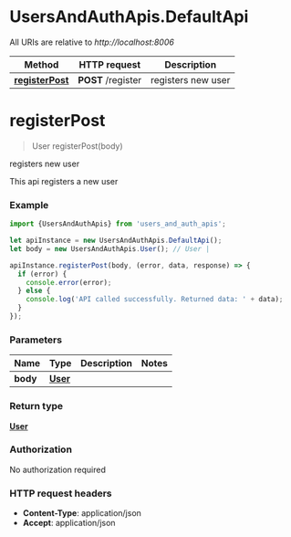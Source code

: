 # UsersAndAuthApis.DefaultApi

All URIs are relative to *http://localhost:8006*

Method | HTTP request | Description
------------- | ------------- | -------------
[**registerPost**](DefaultApi.md#registerPost) | **POST** /register | registers new user

<a name="registerPost"></a>
# **registerPost**
> User registerPost(body)

registers new user

This api registers a new user

### Example
```javascript
import {UsersAndAuthApis} from 'users_and_auth_apis';

let apiInstance = new UsersAndAuthApis.DefaultApi();
let body = new UsersAndAuthApis.User(); // User | 

apiInstance.registerPost(body, (error, data, response) => {
  if (error) {
    console.error(error);
  } else {
    console.log('API called successfully. Returned data: ' + data);
  }
});
```

### Parameters

Name | Type | Description  | Notes
------------- | ------------- | ------------- | -------------
 **body** | [**User**](User.md)|  | 

### Return type

[**User**](User.md)

### Authorization

No authorization required

### HTTP request headers

 - **Content-Type**: application/json
 - **Accept**: application/json

